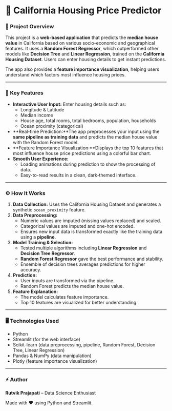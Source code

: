 # 🏡 California Housing Price Predictor

### 🔮 Project Overview

This project is a **web-based application** that predicts the **median house value** in California based on various socio-economic and geographical features. It uses a **Random Forest Regressor**, which outperformed other models like **Decision Tree** and **Linear Regression**, trained on the **California Housing Dataset**. Users can enter housing details to get instant predictions.

The app also provides a **feature importance visualization**, helping users understand which factors most influence housing prices.

---

### 🧰 Key Features

- **Interactive User Input:** Enter housing details such as:
  - Longitude & Latitude
  - Median income
  - House age, total rooms, total bedrooms, population, households
  - Ocean proximity (categorical)
- **Real-time Prediction:**The app preprocesses your input using the **same pipeline as training data** and predicts the median house value with the Random Forest model.
- **Feature Importance Visualization:**Displays the top 10 features that most influence house price predictions using a colorful bar chart.
- **Smooth User Experience:**
  - Loading animations during prediction to show the processing of data.
  - Easy-to-read results in a clean, dark-themed interface.

---

### ⚙️ How It Works

1. **Data Collection:** Uses the California Housing Dataset and generates a synthetic `ocean_proximity` feature.
2. **Data Preprocessing:**
   - Numeric values are imputed (missing values replaced) and scaled.
   - Categorical values are imputed and one-hot encoded.
   - Ensures new input data is transformed exactly like the training data using a **pipeline**.
3. **Model Training & Selection:**
   - Tested multiple algorithms including **Linear Regression** and **Decision Tree Regressor**.
   - **Random Forest Regressor** gave the best performance and stability.
   - Ensemble of decision trees averages predictions for higher accuracy.
4. **Prediction:**
   - User inputs are transformed via the pipeline.
   - Random Forest predicts the median house value.
5. **Feature Explanation:**
   - The model calculates feature importance.
   - Top 10 features are visualized for better understanding.

---

### 🖥️ Technologies Used

- Python
- Streamlit (for the web interface)
- Scikit-learn (data preprocessing, pipeline, Random Forest, Decision Tree, Linear Regression)
- Pandas & NumPy (data manipulation)
- Plotly (feature importance visualization)

---

### ⚡ Author

**Rutvik Prajapati** – Data Science Enthusiast

Made with ❤️ using Python and Streamlit.

